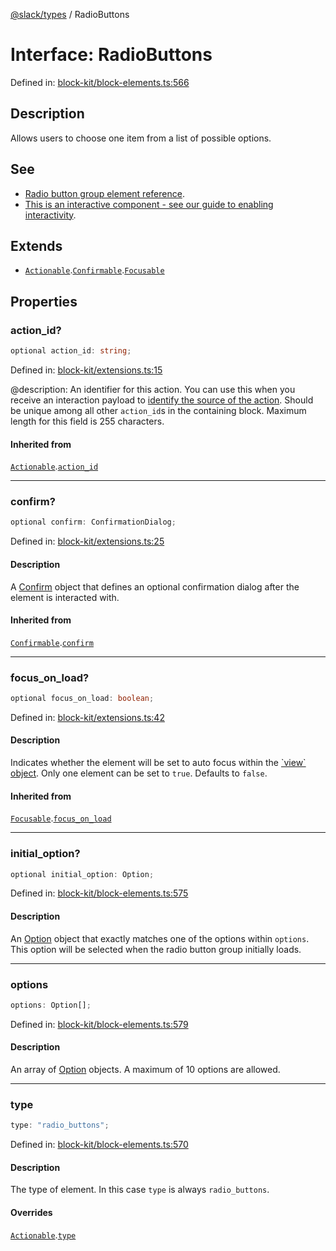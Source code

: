 [@slack/types](../index.md) / RadioButtons

# Interface: RadioButtons

Defined in: [block-kit/block-elements.ts:566](https://github.com/slackapi/node-slack-sdk/blob/main/packages/types/src/block-kit/block-elements.ts#L566)

## Description

Allows users to choose one item from a list of possible options.

## See

 - [Radio button group element reference](https://docs.slack.dev/reference/block-kit/block-elements/radio-button-group-element).
 - [This is an interactive component - see our guide to enabling interactivity](https://docs.slack.dev/interactivity/handling-user-interaction).

## Extends

- [`Actionable`](Actionable.md).[`Confirmable`](Confirmable.md).[`Focusable`](Focusable.md)

## Properties

### action\_id?

```ts
optional action_id: string;
```

Defined in: [block-kit/extensions.ts:15](https://github.com/slackapi/node-slack-sdk/blob/main/packages/types/src/block-kit/extensions.ts#L15)

@description: An identifier for this action. You can use this when you receive an interaction payload to
[identify the source of the action](https://docs.slack.dev/interactivity/handling-user-interaction#payloads). Should be unique
among all other `action_id`s in the containing block. Maximum length for this field is 255 characters.

#### Inherited from

[`Actionable`](Actionable.md).[`action_id`](Actionable.md#action_id)

***

### confirm?

```ts
optional confirm: ConfirmationDialog;
```

Defined in: [block-kit/extensions.ts:25](https://github.com/slackapi/node-slack-sdk/blob/main/packages/types/src/block-kit/extensions.ts#L25)

#### Description

A [Confirm](Confirm.md) object that defines an optional confirmation dialog after the element is interacted
with.

#### Inherited from

[`Confirmable`](Confirmable.md).[`confirm`](Confirmable.md#confirm)

***

### focus\_on\_load?

```ts
optional focus_on_load: boolean;
```

Defined in: [block-kit/extensions.ts:42](https://github.com/slackapi/node-slack-sdk/blob/main/packages/types/src/block-kit/extensions.ts#L42)

#### Description

Indicates whether the element will be set to auto focus within the
[\`view\` object](https://docs.slack.dev/surfaces/modals). Only one element can be set to `true`.
Defaults to `false`.

#### Inherited from

[`Focusable`](Focusable.md).[`focus_on_load`](Focusable.md#focus_on_load)

***

### initial\_option?

```ts
optional initial_option: Option;
```

Defined in: [block-kit/block-elements.ts:575](https://github.com/slackapi/node-slack-sdk/blob/main/packages/types/src/block-kit/block-elements.ts#L575)

#### Description

An [Option](../type-aliases/Option.md) object that exactly matches one of the options within `options`. This option will
be selected when the radio button group initially loads.

***

### options

```ts
options: Option[];
```

Defined in: [block-kit/block-elements.ts:579](https://github.com/slackapi/node-slack-sdk/blob/main/packages/types/src/block-kit/block-elements.ts#L579)

#### Description

An array of [Option](../type-aliases/Option.md) objects. A maximum of 10 options are allowed.

***

### type

```ts
type: "radio_buttons";
```

Defined in: [block-kit/block-elements.ts:570](https://github.com/slackapi/node-slack-sdk/blob/main/packages/types/src/block-kit/block-elements.ts#L570)

#### Description

The type of element. In this case `type` is always `radio_buttons`.

#### Overrides

[`Actionable`](Actionable.md).[`type`](Actionable.md#type)
